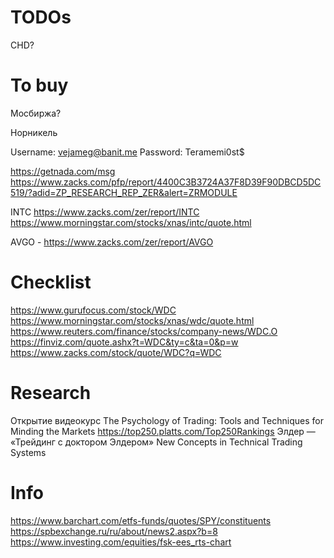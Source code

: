 # TODOs

CHD?

# To buy

Мосбиржа?

Норникель


Username:	vejameg@banit.me
Password:	Teramemi0st$

https://getnada.com/msg
https://www.zacks.com/pfp/report/4400C3B3724A37F8D39F90DBCD5DC519/?adid=ZP_RESEARCH_REP_ZER&alert=ZRMODULE

INTC
https://www.zacks.com/zer/report/INTC
https://www.morningstar.com/stocks/xnas/intc/quote.html

AVGO - https://www.zacks.com/zer/report/AVGO

# Checklist

https://www.gurufocus.com/stock/WDC
https://www.morningstar.com/stocks/xnas/wdc/quote.html
https://www.reuters.com/finance/stocks/company-news/WDC.O
https://finviz.com/quote.ashx?t=WDC&ty=c&ta=0&p=w
https://www.zacks.com/stock/quote/WDC?q=WDC

# Research

Открытие видеокурс
The Psychology of Trading: Tools and Techniques for Minding the Markets
https://top250.platts.com/Top250Rankings
Элдер — «Трейдинг с доктором Элдером»
New Concepts in Technical Trading Systems

# Info

https://www.barchart.com/etfs-funds/quotes/SPY/constituents
https://spbexchange.ru/ru/about/news2.aspx?b=8
https://www.investing.com/equities/fsk-ees_rts-chart
